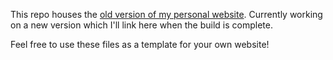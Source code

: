 This repo houses the [old version of my personal website](https://vaughnanton.github.io/personalSite/). Currently working on a new version which I'll link here when the build is complete.

Feel free to use these files as a template for your own website! 
